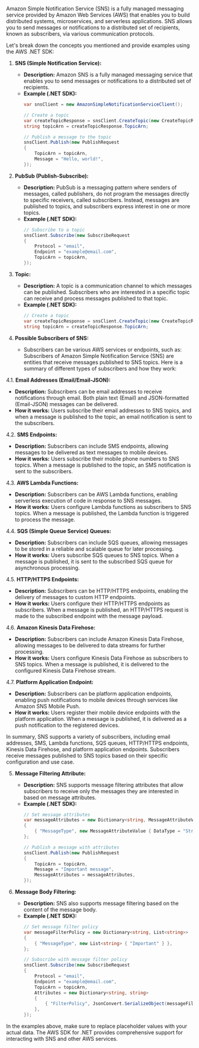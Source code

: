 Amazon Simple Notification Service (SNS) is a fully managed messaging service provided by Amazon Web Services (AWS) that enables you to build distributed systems, microservices, and serverless applications. SNS allows you to send messages or notifications to a distributed set of recipients, known as subscribers, via various communication protocols.

Let's break down the concepts you mentioned and provide examples using the AWS .NET SDK:

1. **SNS (Simple Notification Service):**
   - **Description:** Amazon SNS is a fully managed messaging service that enables you to send messages or notifications to a distributed set of recipients.
   - **Example (.NET SDK):**
     ```csharp
     var snsClient = new AmazonSimpleNotificationServiceClient();

     // Create a topic
     var createTopicResponse = snsClient.CreateTopic(new CreateTopicRequest { Name = "MyTopic" });
     string topicArn = createTopicResponse.TopicArn;

     // Publish a message to the topic
     snsClient.Publish(new PublishRequest
     {
         TopicArn = topicArn,
         Message = "Hello, world!",
     });
     ```

2. **PubSub (Publish-Subscribe):**
   - **Description:** PubSub is a messaging pattern where senders of messages, called publishers, do not program the messages directly to specific receivers, called subscribers. Instead, messages are published to topics, and subscribers express interest in one or more topics.
   - **Example (.NET SDK):**
     ```csharp
     // Subscribe to a topic
     snsClient.Subscribe(new SubscribeRequest
     {
         Protocol = "email",
         Endpoint = "example@email.com",
         TopicArn = topicArn,
     });
     ```

3. **Topic:**
   - **Description:** A topic is a communication channel to which messages can be published. Subscribers who are interested in a specific topic can receive and process messages published to that topic.
   - **Example (.NET SDK):**
     ```csharp
     // Create a topic
     var createTopicResponse = snsClient.CreateTopic(new CreateTopicRequest { Name = "MyTopic" });
     string topicArn = createTopicResponse.TopicArn;
     ```

4. **Possible Subscribers of SNS:**
   - Subscribers can be various AWS services or endpoints, such as:
Subscribers of Amazon Simple Notification Service (SNS) are entities that receive messages published to SNS topics. Here is a summary of different types of subscribers and how they work:

4.1. **Email Addresses (Email/Email-JSON):**
   - **Description:** Subscribers can be email addresses to receive notifications through email. Both plain text (Email) and JSON-formatted (Email-JSON) messages can be delivered.
   - **How it works:** Users subscribe their email addresses to SNS topics, and when a message is published to the topic, an email notification is sent to the subscribers.

4.2. **SMS Endpoints:**
   - **Description:** Subscribers can include SMS endpoints, allowing messages to be delivered as text messages to mobile devices.
   - **How it works:** Users subscribe their mobile phone numbers to SNS topics. When a message is published to the topic, an SMS notification is sent to the subscribers.

4.3. **AWS Lambda Functions:**
   - **Description:** Subscribers can be AWS Lambda functions, enabling serverless execution of code in response to SNS messages.
   - **How it works:** Users configure Lambda functions as subscribers to SNS topics. When a message is published, the Lambda function is triggered to process the message.

4.4. **SQS (Simple Queue Service) Queues:**
   - **Description:** Subscribers can include SQS queues, allowing messages to be stored in a reliable and scalable queue for later processing.
   - **How it works:** Users subscribe SQS queues to SNS topics. When a message is published, it is sent to the subscribed SQS queue for asynchronous processing.

4.5. **HTTP/HTTPS Endpoints:**
   - **Description:** Subscribers can be HTTP/HTTPS endpoints, enabling the delivery of messages to custom HTTP endpoints.
   - **How it works:** Users configure their HTTP/HTTPS endpoints as subscribers. When a message is published, an HTTP/HTTPS request is made to the subscribed endpoint with the message payload.

4.6. **Amazon Kinesis Data Firehose:**
   - **Description:** Subscribers can include Amazon Kinesis Data Firehose, allowing messages to be delivered to data streams for further processing.
   - **How it works:** Users configure Kinesis Data Firehose as subscribers to SNS topics. When a message is published, it is delivered to the configured Kinesis Data Firehose stream.

4.7. **Platform Application Endpoint:**
   - **Description:** Subscribers can be platform application endpoints, enabling push notifications to mobile devices through services like Amazon SNS Mobile Push.
   - **How it works:** Users register their mobile device endpoints with the platform application. When a message is published, it is delivered as a push notification to the registered devices.

In summary, SNS supports a variety of subscribers, including email addresses, SMS, Lambda functions, SQS queues, HTTP/HTTPS endpoints, Kinesis Data Firehose, and platform application endpoints. Subscribers receive messages published to SNS topics based on their specific configuration and use case.

5. **Message Filtering Attribute:**
   - **Description:** SNS supports message filtering attributes that allow subscribers to receive only the messages they are interested in based on message attributes.
   - **Example (.NET SDK):**
     ```csharp
     // Set message attributes
     var messageAttributes = new Dictionary<string, MessageAttributeValue>
     {
         { "MessageType", new MessageAttributeValue { DataType = "String", StringValue = "Important" } },
     };

     // Publish a message with attributes
     snsClient.Publish(new PublishRequest
     {
         TopicArn = topicArn,
         Message = "Important message",
         MessageAttributes = messageAttributes,
     });
     ```

6. **Message Body Filtering:**
   - **Description:** SNS also supports message filtering based on the content of the message body.
   - **Example (.NET SDK):**
     ```csharp
     // Set message filter policy
     var messageFilterPolicy = new Dictionary<string, List<string>>
     {
         { "MessageType", new List<string> { "Important" } },
     };

     // Subscribe with message filter policy
     snsClient.Subscribe(new SubscribeRequest
     {
         Protocol = "email",
         Endpoint = "example@email.com",
         TopicArn = topicArn,
         Attributes = new Dictionary<string, string>
         {
             { "FilterPolicy", JsonConvert.SerializeObject(messageFilterPolicy) },
         },
     });
     ```

In the examples above, make sure to replace placeholder values with your actual data. The AWS SDK for .NET provides comprehensive support for interacting with SNS and other AWS services.
